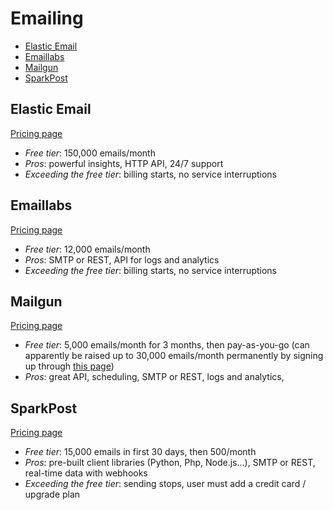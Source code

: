 # Emailing

<!-- TOC depthFrom:2 -->

- [Elastic Email](#elastic-email)
- [Emaillabs](#emaillabs)
- [Mailgun](#mailgun)
- [SparkPost](#sparkpost)

<!-- /TOC -->

## Elastic Email

[Pricing page](https://elasticemail.com/pricing/)

* *Free tier*: 150,000 emails/month
* *Pros*: powerful insights, HTTP API, 24/7 support
* *Exceeding the free tier*: billing starts, no service interruptions

## Emaillabs

[Pricing page](http://emaillabs.io/pricing/)

* *Free tier*: 12,000 emails/month
* *Pros*: SMTP or REST, API for logs and analytics
* *Exceeding the free tier*: billing starts, no service interruptions

## Mailgun

[Pricing page](http://www.mailgun.com/pricing)

* *Free tier*: 5,000 emails/month for 3 months, then pay-as-you-go (can apparently be raised up to 30,000 emails/month permanently by signing up through [this page](http://www.mailgun.com/google))
* *Pros*: great API, scheduling, SMTP or REST, logs and analytics,

## SparkPost

[Pricing page](https://www.sparkpost.com/pricing/)

* *Free tier*: 15,000 emails in first 30 days, then 500/month
* *Pros*: pre-built client libraries (Python, Php, Node.js...), SMTP or REST, real-time data with webhooks
* *Exceeding the free tier*: sending stops, user must add a credit card / upgrade plan
